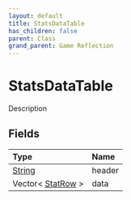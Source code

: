 ```yaml
---
layout: default
title: StatsDataTable
has_children: false
parent: Class
grand_parent: Game Reflection
---
```

# StatsDataTable
Description 

## Fields
| Type | Name |
|:-------------|:--------------|
| [String](/game-reflection/components/string.md) | header |
| Vector< [StatRow](/game-reflection/classes/stat_row.md) > | data |
